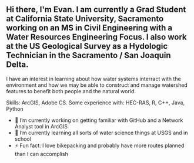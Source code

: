 ## Hi there, I'm Evan. I am currently a Grad Student at California State University, Sacramento working on an MS in Civil Engineering with a Water Resources Engineering Focus. I also work at the US Geological Survey as a Hydologic Technician in the Sacramento / San Joaquin Delta. 

I have an interest in learning about how water systems interract with the environment and how we may be able to construct and manage watershed features to benefit both people and the natural world. 

Skills: ArcGIS, Adobe CS. 
Some experience with: HEC-RAS, R, C++, Java, Python

- 🔭 I’m currently working on getting familiar with GitHub and a Network Analyst tool in ArcGIS
- 🌱 I’m currently learning all sorts of water science things at USGS and in school
- ⚡ Fun fact: I love bikepacking and probably have more routes planned than I can accomplish

<!--
**Evgriffey/evgriffey** is a ✨ _special_ ✨ repository because its `README.md` (this file) appears on your GitHub profile.

Here are some ideas to get you started:

- 🔭 I’m currently working on ...
- 🌱 I’m currently learning ...
- 👯 I’m looking to collaborate on ...
- 🤔 I’m looking for help with ...
- 💬 Ask me about ...
- 📫 How to reach me: ...
- 😄 Pronouns: ...
- ⚡ Fun fact: ...
-->
